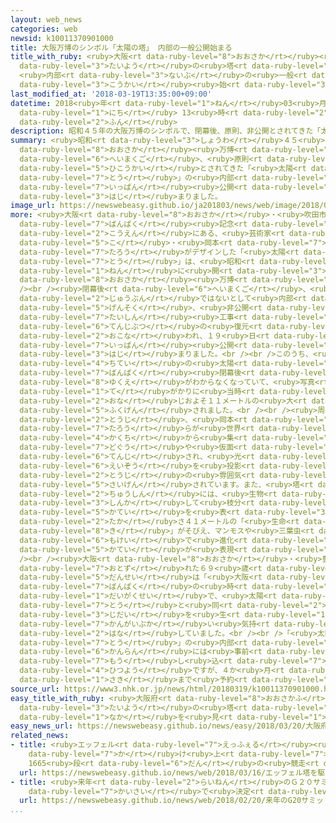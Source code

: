 ```yaml
---
layout: web_news
categories: web
newsid: k10011370901000
title: 大阪万博のシンボル「太陽の塔」 内部の一般公開始まる
title_with_ruby: <ruby>大阪<rt data-ruby-level="8">おおさか</rt></ruby><ruby>万博<rt data-ruby-level="7">ばんぱく</rt></ruby>のシンボル「<ruby>太陽<rt
  data-ruby-level="3">たいよう</rt></ruby>の<ruby>塔<rt data-ruby-level="7">とう</rt></ruby>」
  <ruby>内部<rt data-ruby-level="3">ないぶ</rt></ruby>の<ruby>一般<rt data-ruby-level="7">いっぱん</rt></ruby><ruby>公開<rt
  data-ruby-level="3">こうかい</rt></ruby><ruby>始<rt data-ruby-level="3">はじ</rt></ruby>まる
last_modified_at: '2018-03-19T13:35:00+09:00'
datetime: 2018<ruby>年<rt data-ruby-level="1">ねん</rt></ruby>03<ruby>月<rt data-ruby-level="1">がつ</rt></ruby>19<ruby>日<rt
  data-ruby-level="1">にち</rt></ruby> 13<ruby>時<rt data-ruby-level="2">じ</rt></ruby>35<ruby>分<rt
  data-ruby-level="2">ふん</rt></ruby>
description: 昭和４５年の大阪万博のシンボルで、閉幕後、原則、非公開とされてきた「太陽の塔」の内部の一般公開が始まりました。
summary: <ruby>昭和<rt data-ruby-level="3">しょうわ</rt></ruby>４５<ruby>年<rt data-ruby-level="1">ねん</rt></ruby>の<ruby>大阪<rt
  data-ruby-level="8">おおさか</rt></ruby><ruby>万博<rt data-ruby-level="7">ばんぱく</rt></ruby>のシンボルで、<ruby>閉幕後<rt
  data-ruby-level="6">へいまくご</rt></ruby>、<ruby>原則<rt data-ruby-level="5">げんそく</rt></ruby>、<ruby>非公開<rt
  data-ruby-level="5">ひこうかい</rt></ruby>とされてきた「<ruby>太陽<rt data-ruby-level="3">たいよう</rt></ruby>の<ruby>塔<rt
  data-ruby-level="7">とう</rt></ruby>」の<ruby>内部<rt data-ruby-level="3">ないぶ</rt></ruby>の<ruby>一般<rt
  data-ruby-level="7">いっぱん</rt></ruby><ruby>公開<rt data-ruby-level="3">こうかい</rt></ruby>が<ruby>始<rt
  data-ruby-level="3">はじ</rt></ruby>まりました。
image_url: https://newswebeasy.github.io/ja201803/news/web/image/2018/03/19/K10011370901_1803191350_1803191352_01_02.jpg
more: <ruby>大阪<rt data-ruby-level="8">おおさか</rt></ruby>・<ruby>吹田市<rt data-ruby-level="7">すいたし</rt></ruby>の<ruby>万博<rt
  data-ruby-level="7">ばんぱく</rt></ruby><ruby>記念<rt data-ruby-level="4">きねん</rt></ruby><ruby>公園<rt
  data-ruby-level="2">こうえん</rt></ruby>にある、<ruby>芸術家<rt data-ruby-level="5">げいじゅつか</rt></ruby>の<ruby>故<rt
  data-ruby-level="5">こ</rt></ruby>・<ruby>岡本<rt data-ruby-level="7">おかもと</rt></ruby><ruby>太郎<rt
  data-ruby-level="7">たろう</rt></ruby>がデザインした「<ruby>太陽<rt data-ruby-level="3">たいよう</rt></ruby>の<ruby>塔<rt
  data-ruby-level="7">とう</rt></ruby>」は、<ruby>昭和<rt data-ruby-level="3">しょうわ</rt></ruby>４５<ruby>年<rt
  data-ruby-level="1">ねん</rt></ruby>に<ruby>開<rt data-ruby-level="3">ひら</rt></ruby>かれた<ruby>大阪<rt
  data-ruby-level="8">おおさか</rt></ruby><ruby>万博<rt data-ruby-level="7">ばんぱく</rt></ruby>のシンボルとされました。<br
  /><br /><ruby>閉幕後<rt data-ruby-level="6">へいまくご</rt></ruby>、<ruby>耐震性<rt data-ruby-level="7">たいしんせい</rt></ruby>が<ruby>十分<rt
  data-ruby-level="2">じゅうぶん</rt></ruby>ではないとして<ruby>内部<rt data-ruby-level="3">ないぶ</rt></ruby>は<ruby>原則<rt
  data-ruby-level="5">げんそく</rt></ruby>、<ruby>非公開<rt data-ruby-level="5">ひこうかい</rt></ruby>でしたが、<ruby>耐震<rt
  data-ruby-level="7">たいしん</rt></ruby><ruby>工事<rt data-ruby-level="3">こうじ</rt></ruby>や<ruby>展示物<rt
  data-ruby-level="6">てんじぶつ</rt></ruby>の<ruby>復元<rt data-ruby-level="5">ふくげん</rt></ruby>が<ruby>行<rt
  data-ruby-level="2">おこな</rt></ruby>われ、１９<ruby>日<rt data-ruby-level="1">にち</rt></ruby>から<ruby>一般<rt
  data-ruby-level="7">いっぱん</rt></ruby><ruby>公開<rt data-ruby-level="3">こうかい</rt></ruby>が<ruby>始<rt
  data-ruby-level="3">はじ</rt></ruby>まりました。<br /><br />このうち、<ruby>巨大<rt data-ruby-level="7">きょだい</rt></ruby>なオブジェ「<ruby>地底<rt
  data-ruby-level="4">ちてい</rt></ruby>の<ruby>太陽<rt data-ruby-level="3">たいよう</rt></ruby>」は、<ruby>万博<rt
  data-ruby-level="7">ばんぱく</rt></ruby><ruby>閉幕後<rt data-ruby-level="6">へいまくご</rt></ruby>に<ruby>行方<rt
  data-ruby-level="8">ゆくえ</rt></ruby>がわからなくなっていて、<ruby>写真<rt data-ruby-level="3">しゃしん</rt></ruby>などを<ruby>手<rt
  data-ruby-level="1">て</rt></ruby>がかりに<ruby>当時<rt data-ruby-level="2">とうじ</rt></ruby>と<ruby>同<rt
  data-ruby-level="2">おな</rt></ruby>じおよそ１１メートルの<ruby>大<rt data-ruby-level="1">おお</rt></ruby>きさで<ruby>復元<rt
  data-ruby-level="5">ふくげん</rt></ruby>されました。<br /><br /><ruby>周<rt data-ruby-level="4">まわ</rt></ruby>りには、<ruby>当時<rt
  data-ruby-level="2">とうじ</rt></ruby>、<ruby>岡本<rt data-ruby-level="7">おかもと</rt></ruby><ruby>太郎<rt
  data-ruby-level="7">たろう</rt></ruby>らが<ruby>世界<rt data-ruby-level="3">せかい</rt></ruby><ruby>各地<rt
  data-ruby-level="4">かくち</rt></ruby>から<ruby>集<rt data-ruby-level="3">あつ</rt></ruby>めたという<ruby>土偶<rt
  data-ruby-level="7">どぐう</rt></ruby>や<ruby>仮面<rt data-ruby-level="5">かめん</rt></ruby>などが<ruby>展示<rt
  data-ruby-level="6">てんじ</rt></ruby>され、<ruby>光<rt data-ruby-level="2">ひかり</rt></ruby>や<ruby>映像<rt
  data-ruby-level="6">えいぞう</rt></ruby>を<ruby>投影<rt data-ruby-level="7">とうえい</rt></ruby>して<ruby>当時<rt
  data-ruby-level="2">とうじ</rt></ruby>の<ruby>雰囲気<rt data-ruby-level="7">ふんいき</rt></ruby>が<ruby>再現<rt
  data-ruby-level="5">さいげん</rt></ruby>されています。また、<ruby>塔<rt data-ruby-level="7">とう</rt></ruby>の<ruby>中心<rt
  data-ruby-level="2">ちゅうしん</rt></ruby>には、<ruby>生物<rt data-ruby-level="3">せいぶつ</rt></ruby>が<ruby>進化<rt
  data-ruby-level="3">しんか</rt></ruby>して<ruby>枝分<rt data-ruby-level="5">えだわ</rt></ruby>かれしていく<ruby>過程<rt
  data-ruby-level="5">かてい</rt></ruby>を<ruby>表<rt data-ruby-level="3">あらわ</rt></ruby>した<ruby>高<rt
  data-ruby-level="2">たか</rt></ruby>さ４１メートルの「<ruby>生命<rt data-ruby-level="3">せいめい</rt></ruby>の<ruby>樹<rt
  data-ruby-level="8">き</rt></ruby>」がそびえ、マンモスや<ruby>三葉虫<rt data-ruby-level="3">さんようちゅう</rt></ruby>などの<ruby>模型<rt
  data-ruby-level="6">もけい</rt></ruby>で<ruby>進化<rt data-ruby-level="3">しんか</rt></ruby>の<ruby>過程<rt
  data-ruby-level="5">かてい</rt></ruby>が<ruby>表現<rt data-ruby-level="5">ひょうげん</rt></ruby>されています。<br
  /><br /><ruby>大阪<rt data-ruby-level="8">おおさか</rt></ruby>・<ruby>豊中市<rt data-ruby-level="8">とよなかし</rt></ruby>から<ruby>訪<rt
  data-ruby-level="7">おとず</rt></ruby>れた６９<ruby>歳<rt data-ruby-level="7">さい</rt></ruby>の<ruby>男性<rt
  data-ruby-level="5">だんせい</rt></ruby>は「<ruby>大阪<rt data-ruby-level="8">おおさか</rt></ruby><ruby>万博<rt
  data-ruby-level="7">ばんぱく</rt></ruby>の<ruby>時<rt data-ruby-level="2">とき</rt></ruby>は<ruby>大学生<rt
  data-ruby-level="1">だいがくせい</rt></ruby>で、<ruby>太陽<rt data-ruby-level="3">たいよう</rt></ruby>の<ruby>塔<rt
  data-ruby-level="7">とう</rt></ruby>と<ruby>同<rt data-ruby-level="2">おな</rt></ruby>じ<ruby>時代<rt
  data-ruby-level="3">じだい</rt></ruby>を<ruby>生<rt data-ruby-level="1">い</rt></ruby>きてきたんだなと<ruby>感慨深<rt
  data-ruby-level="7">かんがいぶか</rt></ruby>い<ruby>気持<rt data-ruby-level="3">きも</rt></ruby>ちです」と<ruby>話<rt
  data-ruby-level="2">はな</rt></ruby>していました。<br /><br />「<ruby>太陽<rt data-ruby-level="3">たいよう</rt></ruby>の<ruby>塔<rt
  data-ruby-level="7">とう</rt></ruby>」の<ruby>内部<rt data-ruby-level="3">ないぶ</rt></ruby>の<ruby>観覧<rt
  data-ruby-level="6">かんらん</rt></ruby>には<ruby>事前<rt data-ruby-level="3">じぜん</rt></ruby>の<ruby>申<rt
  data-ruby-level="7">もう</rt></ruby>し<ruby>込<rt data-ruby-level="7">こ</rt></ruby>みが<ruby>必要<rt
  data-ruby-level="4">ひつよう</rt></ruby>ですが、４か<ruby>月<rt data-ruby-level="1">げつ</rt></ruby><ruby>先<rt
  data-ruby-level="1">さき</rt></ruby>まで<ruby>予約<rt data-ruby-level="4">よやく</rt></ruby>でいっぱいだということです。
source_url: https://www3.nhk.or.jp/news/html/20180319/k10011370901000.html
easy_title_with_ruby: <ruby>大阪府<rt data-ruby-level="8">おおさかふ</rt></ruby> 「<ruby>太陽<rt
  data-ruby-level="3">たいよう</rt></ruby>の<ruby>塔<rt data-ruby-level="7">とう</rt></ruby>」の<ruby>中<rt
  data-ruby-level="1">なか</rt></ruby>を<ruby>見<rt data-ruby-level="1">み</rt></ruby>ることができるようになる
easy_news_url: https://newswebeasy.github.io/news/easy/2018/03/20/大阪府-太陽の塔の中を見ることができるようになる
related_news:
- title: <ruby>エッフェル<rt data-ruby-level="7">えっふぇる</rt></ruby><ruby>塔<rt data-ruby-level="7">とう</rt></ruby>を<ruby>駆<rt
    data-ruby-level="7">か</rt></ruby>け<ruby>上<rt data-ruby-level="7">あ</rt></ruby>がる
    1665<ruby>段<rt data-ruby-level="6">だん</rt></ruby>の<ruby>競走<rt data-ruby-level="4">きょうそう</rt></ruby>
  url: https://newswebeasy.github.io/news/web/2018/03/16/エッフェル塔を駆け上がる-1665段の競走
- title: <ruby>来年<rt data-ruby-level="2">らいねん</rt></ruby>のＧ２０サミット <ruby>大阪<rt data-ruby-level="8">おおさか</rt></ruby><ruby>開催<rt
    data-ruby-level="7">かいさい</rt></ruby>で<ruby>決定<rt data-ruby-level="3">けってい</rt></ruby>
  url: https://newswebeasy.github.io/news/web/2018/02/20/来年のG20サミット-大阪開催で決定
...
```

